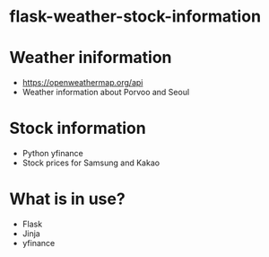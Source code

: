 # flask-weather-stock-information

# Weather iniformation 
* https://openweathermap.org/api
* Weather information about Porvoo and Seoul


# Stock information
* Python yfinance 
* Stock prices for Samsung and Kakao 

# What is in use?
* Flask
* Jinja
* yfinance
